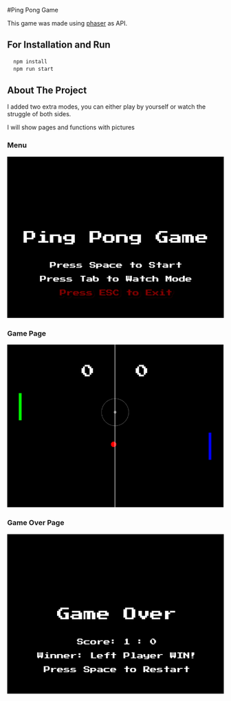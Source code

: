 #Ping Pong Game

This game was made using <a href ="https://phaser.io/">phaser</a> as API.

## For Installation and Run

```bash
  npm install
  npm run start
```

## About The Project

I added two extra modes, you can either play by yourself or watch the struggle of both sides.

I will show pages and functions with pictures

### Menu

![Screen Shot](readMEIMGS/menu.PNG)

### Game Page

![Screen Shot](readMEIMGS/game.PNG)


### Game Over Page

![Screen Shot](readMEIMGS/gameOver.PNG)



